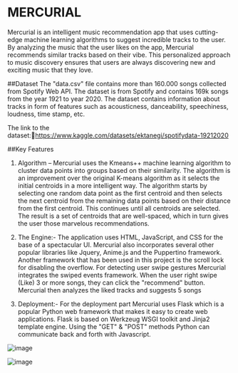 # MERCURIAL
Mercurial is an intelligent music recommendation app that uses cutting-edge machine learning algorithms to suggest incredible tracks to the user. By analyzing the music that the user likes on the app, Mercurial recommends similar tracks based on their vibe. This personalized approach to music discovery ensures that users are always discovering new and exciting music that they love.


##Dataset
The "data.csv" file contains more than 160.000 songs collected from Spotify Web API. The dataset is from Spotify and contains 169k songs from the year 1921 to year 2020. The dataset contains information about tracks in form of features such as acousticness, danceability, speechiness, loudness, time stamp, etc.


The link to the dataset:https://www.kaggle.com/datasets/ektanegi/spotifydata-19212020



##Key Features
1. Algorithm –
Mercurial uses the Kmeans++ machine learning algorithm to cluster data points into groups based on their similarity. The algorithm is an improvement over the original K-means algorithm as it selects the initial centroids in a more intelligent way. The algorithm starts by selecting one random data point as the first centroid and then selects the next centroid from the remaining data points based on their distance from the first centroid.
This continues until all centroids are selected. The result is a set of centroids that are well-spaced, which in turn gives the user those marvelous recommendations. 


2. The Engine:-
The application uses HTML, JavaScript, and CSS for the base of a spectacular UI. Mercurial also incorporates several other popular libraries like Jquery, Anime.js and the Puppertino framework. Another framework that has been used in this project is the scroll lock for disabling the overflow. For detecting user swipe gestures Mercurial integrates the swiped events framework. When the user right swipe (Like) 3 or more songs, they can click the "recommend" button. Mercurial then analyzes the liked tracks and suggests 5 songs


3. Deployment:-
For the deployment part Mercurial uses Flask which is a popular Python web framework that makes it easy to create web applications. Flask is based on Werkzeug WSGI toolkit and Jinja2 template engine. Using the "GET" & "POST" methods Python can communicate back and forth with Javascript.


![image](https://github.com/user-attachments/assets/46c0118a-c0c7-411d-b155-941e75ee28e6)

![image](https://github.com/user-attachments/assets/cd3ac96d-3670-4811-9dff-4688b92bae82)


